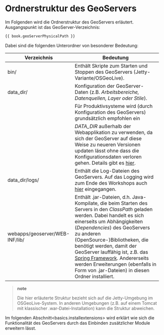 # Ordnerstruktur des GeoServers

Im Folgenden wird die Ordnerstruktur des GeoServers erläutert. Ausgangspunkt
ist das GeoServer-Verzeichnis:

```bash
{{ book.geoServerPhysicalPath }}
```

Dabei sind die folgenden Unterordner von besonderer Bedeutung:


|Verzeichnis|Bedeutung|
|-----------|---------|
|bin/|Enthält Skripte zum Starten und Stoppen des GeoServers (Jetty-Variante/OSGeoLive).|
|data\_dir/|Konfiguration der GeoServer-Daten (z.B. *Arbeitsbereiche, Datenquellen, Layer oder Stile*).|
||Für Produktivsysteme wird (durch Konfiguration des GeoServers) grundsätzlich empfohlen ein|
||*DATA\_DIR* außerhalb der Webapplikation zu verwenden, da sich der GeoServer auf diese Weise zu neueren Versionen updaten lässt ohne dass die Konfigurationsdaten verloren gehen. Details gibt es [hier](http://docs.geoserver.org/latest/en/user/datadirectory/index.html).|
|data\_dir/logs/|Enthält die Log-Dateien des GeoServers. Auf das Logging wird zum Ende des Workshops auch [hier](../troubleshooting/logging.md) eingegangen.|
|webapps/geoserver/WEB-INF/lib/|Enthält .jar-Dateien, d.h. Java-Kompilate, die beim Starten des Servers in den *ClassPath* geladen werden. Dabei handelt es sich einerseits um Abhängigkeiten (*Dependencies*) des GeoServers zu anderen (OpenSource-)Bibliotheken, die benötigt werden, damit der GeoServer lauffähig ist, z.B. das [Spring Framework](http://spring.io/). Andererseits werden Erweiterungen (ebenfalls in Form von .jar-Dateien) in diesen Ordner installiert.|

> **note**
>
> Die hier erläuterte Struktur bezieht sich auf die Jetty-Umgebung im OSGeoLive-System.
> In anderen Umgebungen (z.B. auf einem Tomcat mit klassischer .war-Datei-Installation)
> kann die Struktur abweichen.

Im folgenden Abschnitt\<basics.installextensions\> wird erklärt wie sich die
Funktionalität des GeoServers durch das Einbinden zusätzlicher Module erweitern lässt.
